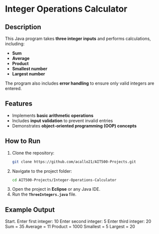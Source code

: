 # Integer Operations Calculator

## Description
This Java program takes **three integer inputs** and performs calculations, including:  

- **Sum**  
- **Average**  
- **Product**  
- **Smallest number**  
- **Largest number**  

The program also includes **error handling** to ensure only valid integers are entered.

## Features
- Implements **basic arithmetic operations**  
- Includes **input validation** to prevent invalid entries  
- Demonstrates **object-oriented programming (OOP) concepts**  

## How to Run
1. Clone the repository:  
   ```sh
   git clone https://github.com/acallo21/AIT500-Projects.git
   ```
2. Navigate to the project folder:  
   ```sh
   cd AIT500-Projects/Integer-Operations-Calculator
   ```
3. Open the project in **Eclipse** or any Java IDE.  
4. Run the **`ThreeIntegers.java`** file.

## Example Output
Start.
Enter first integer: 10
Enter second integer: 5
Enter third integer: 20
Sum = 35
Average = 11
Product = 1000
Smallest = 5
Largest = 20
